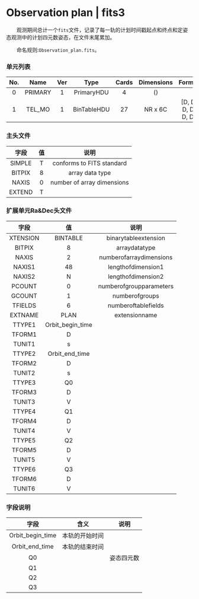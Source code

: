 # Observation plan | fits3
&emsp;&emsp;观测期间总计一个`fits`文件，记录了每一轨的计划时间戳起点和终点和定姿态观测中的计划四元数姿态，在文件末尾累加。

&emsp;&emsp;命名规则:`Observation_plan.fits`。

### 单元列表

| No. |   Name  | Ver |     Type    | Cards | Dimensions |  Format   |
|:---:|:-------:|:---:|:-----------:|:-----:|:----------:|:---------:|
|  0  | PRIMARY |  1  |  PrimaryHDU |   4   |     ()     |           |
|  1  |  TEL_MO |  1  | BinTableHDU |  27  |  NR x 6C  | [D, D, D, D, D, D] |

### 主头文件

|  字段  | 值 |            说明            |
|:------:|:--:|:--------------------------:|
| SIMPLE | T  | conforms to FITS standard  |
| BITPIX | 8  | array data type            |
| NAXIS  | 0  | number of array dimensions |
| EXTEND | T  |                            |

### 扩展单元Ra&Dec头文件

|   字段   |     值     |           说明          |
|:--------:|:----------:|:-----------------------:|
| XTENSION |  BINTABLE  |   binarytableextension  |
|  BITPIX  |      8     |      arraydatatype      |
|   NAXIS  |      2     | numberofarraydimensions |
|  NAXIS1  |     48     |    lengthofdimension1   |
|  NAXIS2  |      N     |    lengthofdimension2   |
|  PCOUNT  |      0     | numberofgroupparameters |
|  GCOUNT  |      1     |      numberofgroups     |
|  TFIELDS |     6      |   numberoftablefields   |
|  EXTNAME |    PLAN    |      extensionname      |
|  TTYPE1  |Orbit_begin_time|                     |                                                    
|  TFORM1  |    D       |                         |                                                            
|  TUNIT1  |    s       |                         |                                                            
|  TTYPE2  |Orbit_end_time|                       |                                                      
|  TFORM2  |    D       |                         |                                                            
|  TUNIT2  |    s       |                         |                                                            
|  TTYPE3  |    Q0      |                         |                                                            
|  TFORM3  |    D       |                         |                                                            
|  TUNIT3  |    V       |                         |                                                            
|  TTYPE4  |    Q1      |                         |                                                            
|  TFORM4  |    D       |                         |                                                            
|  TUNIT4  |    V       |                         |                                                            
|  TTYPE5  |    Q2      |                         |                                                            
|  TFORM5  |    D       |                         |                                                            
|  TUNIT5  |    V       |                         |                                                            
|  TTYPE6  |    Q3      |                         |                                                            
|  TFORM6  |    D       |                         |                                                            
|  TUNIT6  |    V       |                         |

### 字段说明

|        字段      |      含义     | 说明 |
|:----------------:|:-------------:|:----:|
| Orbit_begin_time | 本轨的开始时间 |      |
| Orbit_end_time   | 本轨的结束时间 |      |
|        Q0        |               | 姿态四元数 |
|        Q1        |               |      |
|        Q2        |               |      |
|        Q3        |               |      |